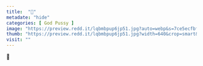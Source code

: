 ```yaml
---
title:  "🥰"
metadate: "hide"
categories: [ God Pussy ]
image: "https://preview.redd.it/lqbmbpup6jp51.jpg?auto=webp&s=7ce5ecfbfbe2e9fd8fa1355ed3d664b3e49f21a0"
thumb: "https://preview.redd.it/lqbmbpup6jp51.jpg?width=640&crop=smart&auto=webp&s=ae31230c512c91a420270ec9d9ee5aee24a7f9ed"
visit: ""
---
```

🥰
